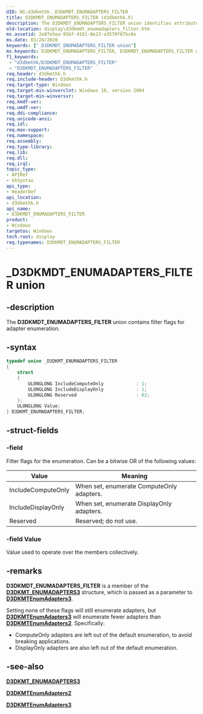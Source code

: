 ```yaml
---
UID: NS:d3dkmthk._D3DKMDT_ENUMADAPTERS_FILTER
title: D3DKMDT_ENUMADAPTERS_FILTER (d3dkmthk.h)
description: The D3DKMDT_ENUMADAPTERS_FILTER union identifies attributes of a display mode.
old-location: display\d3dkmdt_enumadapters_filter.htm
ms.assetid: 2e87e5ea-95bf-4161-8e23-a3570f87bc6e
ms.date: 03/24/2020
keywords: ["_D3DKMDT_ENUMADAPTERS_FILTER union"]
ms.keywords: D3DKMDT_ENUMADAPTERS_FILTER, D3DKMDT_ENUMADAPTERS_FILTER union [Display Devices], _D3DKMDT_ENUMADAPTERS_FILTER, d3dkmthk/D3DKMDT_ENUMADAPTERS_FILTER
f1_keywords:
 - "d3dkmthk/D3DKMDT_ENUMADAPTERS_FILTER"
 - "D3DKMDT_ENUMADAPTERS_FILTER"
req.header: d3dkmthk.h
req.include-header: D3dkmthk.h
req.target-type: Windows
req.target-min-winverclnt: Windows 10, version 2004
req.target-min-winversvr: 
req.kmdf-ver: 
req.umdf-ver: 
req.ddi-compliance: 
req.unicode-ansi: 
req.idl: 
req.max-support: 
req.namespace: 
req.assembly: 
req.type-library: 
req.lib: 
req.dll: 
req.irql: 
topic_type:
- APIRef
- kbSyntax
api_type:
- HeaderDef
api_location:
- d3dkmthk.h
api_name:
- D3DKMDT_ENUMADAPTERS_FILTER
product:
- Windows
targetos: Windows
tech.root: display
req.typenames: D3DKMDT_ENUMADAPTERS_FILTER
---
```


# _D3DKMDT_ENUMADAPTERS_FILTER union

## -description

The **D3DKMDT_ENUMADAPTERS_FILTER** union contains filter flags for adapter enumeration.

## -syntax

```cpp
typedef union _D3DKMT_ENUMADAPTERS_FILTER
{
    struct
    {
        ULONGLONG IncludeComputeOnly            : 1;
        ULONGLONG IncludeDisplayOnly            : 1;
        ULONGLONG Reserved                      : 62;
    };
    ULONGLONG Value;
} D3DKMT_ENUMADAPTERS_FILTER;
```

## -struct-fields

### -field

Filter flags for the enumeration. Can be a bitwise OR of the following values:

| Value | Meaning |
| ----- | ------- |
| IncludeComputeOnly | When set, enumerate ComputeOnly adapters. |
| IncludeDisplayOnly | When set, enumerate DisplayOnly adapters. |
| Reserved           | Reserved; do not use.                     |

### -field Value

Value used to operate over the members collectively.

## -remarks

**D3DKMDT_ENUMADAPTERS_FILTER** is a member of the [**D3DKMT_ENUMADAPTERS3**](ns-d3dkmthk-_d3dkmt_enumadapters3.md) structure, which is passed as a parameter to [**D3DKMTEnumAdapters3**](nf-d3dkmthk-d3dkmtenumadapters3.md).

Setting none of these flags will still enumerate adapters, but [**D3DKMTEnumAdapters3**](nf-d3dkmthk-d3dkmtenumadapters3.md) will enumerate fewer adapters than [**D3DKMTEnumAdapters2**](nf-d3dkmthk-d3dkmtenumadapters2.md). Specifically:

- ComputeOnly adapters are left out of the default enumeration, to avoid breaking applications.
- DisplayOnly adapters are also left out of the default enumeration.

## -see-also

[**D3DKMT_ENUMADAPTERS3**](ns-d3dkmthk-_d3dkmt_enumadapters3.md)

[**D3DKMTEnumAdapters2**](nf-d3dkmthk-d3dkmtenumadapters2.md)

[**D3DKMTEnumAdapters3**](nf-d3dkmthk-d3dkmtenumadapters3.md)
